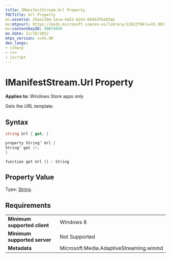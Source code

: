 ```yaml
---
title: IManifestStream.Url Property
TOCTitle: Url Property
ms:assetid: 25ae13bd-1aca-4a52-b2e5-603b3fb283ae
ms:mtpsurl: https://msdn.microsoft.com/en-us/library/JJ822704(v=VS.90)
ms:contentKeyID: 50079459
ms.date: 11/19/2012
mtps_version: v=VS.90
dev_langs:
- csharp
- c++
- jscript
---
```


# IManifestStream.Url Property

**Applies to:** Windows Store apps only

Gets the URL template.

## Syntax

``` csharp
string Url { get; }
```

``` c++
property String^ Url {
String^ get ();
}
```

``` jscript
function get Url () : String
```

## Property Value

Type: [String](https://msdn.microsoft.com/en-us/library/s1wwdcbf\(v=vs.90\)).

## Requirements

|||
|--- |--- |
|**Minimum supported client**|Windows 8|
|**Minimum supported server**|Not Supported|
|**Metadata**|Microsoft.Media.AdaptiveStreaming.winmd|

